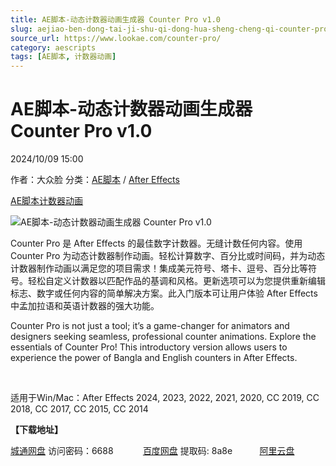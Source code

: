 ```yaml
---
title: AE脚本-动态计数器动画生成器 Counter Pro v1.0
slug: aejiao-ben-dong-tai-ji-shu-qi-dong-hua-sheng-cheng-qi-counter-pro-v1-0
source_url: https://www.lookae.com/counter-pro/
category: aescripts
tags: [AE脚本, 计数器动画]
---
```

# AE脚本-动态计数器动画生成器 Counter Pro v1.0

2024/10/09 15:00

作者：大众脸
分类：[AE脚本](https://www.lookae.com/after-effects/aescripts/) / [After Effects](https://www.lookae.com/after-effects/)

[AE脚本](https://www.lookae.com/tag/ae%e8%84%9a%e6%9c%ac/)[计数器动画](https://www.lookae.com/tag/%e8%ae%a1%e6%95%b0%e5%99%a8%e5%8a%a8%e7%94%bb/)

![AE脚本-动态计数器动画生成器 Counter Pro v1.0](https://www.lookae.com/wp-content/uploads/2024/10/Counter-Pro.jpg "AE脚本-动态计数器动画生成器 Counter Pro v1.0-LookAE.com")

Counter Pro 是 After Effects 的最佳数字计数器。无缝计数任何内容。使用 Counter Pro 为动态计数器制作动画。轻松计算数字、百分比或时间码，并为动态计数器制作动画以满足您的项目需求！集成美元符号、塔卡、逗号、百分比等符号。轻松自定义计数器以匹配作品的基调和风格。更新选项可以为您提供重新编辑标志、数字或任何内容的简单解决方案。此入门版本可让用户体验 After Effects 中孟加拉语和英语计数器的强大功能。

Counter Pro is not just a tool; it’s a game-changer for animators and designers seeking seamless, professional counter animations. Explore the essentials of Counter Pro! This introductory version allows users to experience the power of Bangla and English counters in After Effects.

[﻿](https://cloud.video.taobao.com/play/u/null/p/1/e/6/t/1/485589212859.mp4)

适用于Win/Mac：After Effects 2024, 2023, 2022, 2021, 2020, CC 2019, CC 2018, CC 2017, CC 2015, CC 2014

**【下载地址】**

[城通网盘](https://url70.ctfile.com/f/2827370-1382253616-485244?p=4431) 访问密码：6688            [百度网盘](https://pan.baidu.com/s/1dhp9DeNO8Es3zj3EFCoI-A?pwd=8a8e) 提取码: 8a8e           [阿里云盘](https://www.alipan.com/s/N1H4tDfMqos)
